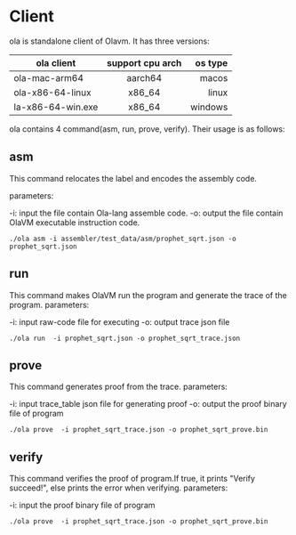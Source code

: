 # Client
ola is standalone client of Olavm.
It has three versions:

| ola client          | support cpu arch  |     os type |
|---------------------|:-----------------:|------------:|
| ola-mac-arm64       |      aarch64      |       macos |
| ola-x86-64-linux    |      x86_64       |       linux |
| la-x86-64-win.exe   |      x86_64       |     windows |


ola contains 4 command(asm, run, prove, verify). Their usage is as follows:

## asm
This command relocates the label and encodes the assembly code.

parameters:

-i: input the file contain Ola-lang assemble code.
-o: output the file contain OlaVM executable instruction code.

```
./ola asm -i assembler/test_data/asm/prophet_sqrt.json -o prophet_sqrt.json
```

## run
This command makes OlaVM run the program and generate the trace of the program.
parameters:

-i: input raw-code file for executing
-o: output trace json file

```
./ola run  -i prophet_sqrt.json -o prophet_sqrt_trace.json
```

## prove
This command generates proof from the trace.
parameters:

-i: input trace_table json file for generating proof
-o: output the proof binary file of program 

```
./ola prove  -i prophet_sqrt_trace.json -o prophet_sqrt_prove.bin
```

## verify

This command verifies the proof of program.If true, it prints "Verify succeed!", else prints the error when verifying.
parameters:

-i: input the proof binary file of program

```
./ola prove  -i prophet_sqrt_trace.json -o prophet_sqrt_prove.bin
```